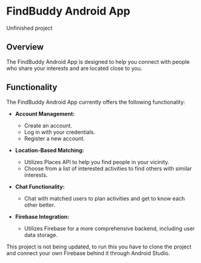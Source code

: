 # FindBuddy Android App

Unfinished project

## Overview

The FindBuddy Android App is designed to help you connect with people who share your interests and are located close to you. 


## Functionality

The FindBuddy Android App currently offers the following functionality:

- **Account Management:**
  - Create an account.
  - Log in with your credentials.
  - Register a new account.

- **Location-Based Matching:**
  - Utilizes Places API to help you find people in your vicinity.
  - Choose from a list of interested activities to find others with similar interests.

- **Chat Functionality:**
  - Chat with matched users to plan activities and get to know each other better.

- **Firebase Integration:**
  - Utilizes Firebase for a more comprehensive backend, including user data storage.

This project is not being updated, to run this you have to clone the project and connect your own Firebase behind it through Android Studio.
